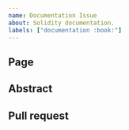 ```yaml
---
name: Documentation Issue
about: Solidity documentation.
labels: ["documentation :book:"]
---
```


## Page

<!--
Please link directly to the page which you think has a problem
-->

## Abstract

<!--
Please describe in detail what is wrong.
-->

## Pull request

<!--
Please link to your pull request which resolves this issue
-->
